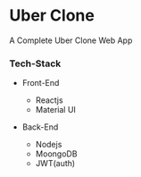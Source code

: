 # Uber Clone
A Complete Uber Clone Web App

### Tech-Stack
- Front-End
  - Reactjs
  - Material UI
  
- Back-End
  - Nodejs
  - MoongoDB
  - JWT(auth)
